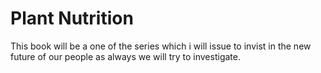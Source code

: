 Plant Nutrition 
==

This book will be a one of the series which i will issue to invist in the new future of our people as always we will try to investigate.
